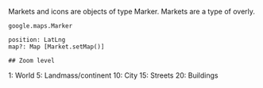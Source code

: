 Markets and icons are objects of type Marker.
Markets are a type of overly.

`google.maps.Marker`
```
position: LatLng
map?: Map [Market.setMap()]

## Zoom level
```
1: World
5: Landmass/continent
10: City
15: Streets
20: Buildings
```